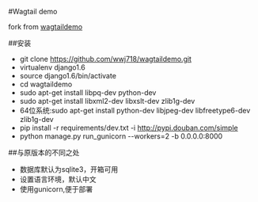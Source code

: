 #Wagtail demo

fork from [wagtaildemo](https://github.com/torchbox/wagtaildemo)

##安装
*  git clone https://github.com/wwj718/wagtaildemo.git
*  virtualenv django1.6
*  source django1.6/bin/activate
*  cd wagtaildemo
*  sudo apt-get install libpq-dev python-dev
*  sudo apt-get install libxml2-dev libxslt-dev zlib1g-dev
*  64位系统:sudo apt-get install python-dev libjpeg-dev libfreetype6-dev zlib1g-dev
*  pip install -r requirements/dev.txt -i http://pypi.douban.com/simple
*  python manage.py run_gunicorn --workers=2 -b 0.0.0.0:8000

##与原版本的不同之处
*  数据库默认为sqlite3，开箱可用
*  设置语言环境，默认中文
*  使用gunicorn,便于部署

